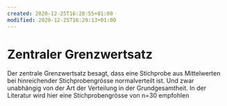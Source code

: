 ```yaml
---
created: 2020-12-25T16:28:55+01:00
modified: 2020-12-25T16:29:13+01:00
---
```


# Zentraler Grenzwertsatz

Der zentrale Grenzwertsatz besagt, dass eine Stichprobe aus Mittelwerten bei hinreichender Stichprobengrösse normalverteilt ist. Und zwar unabhängig von der Art der Verteilung in der Grundgesamtheit. In der Literatur wird hier eine Stichprobengrösse von n=30 empfohlen